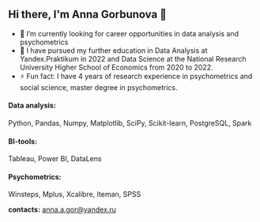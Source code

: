 ## Hi there, I'm Anna Gorbunova 👋

- 🔭 I’m currently looking for career opportunities in data analysis and psychometrics
- 🌱 I have pursued my further education in Data Analysis at Yandex.Praktikum in 2022 and Data Science at the National Research University Higher School of Economics from 2020 to 2022.
- ⚡ Fun fact: I have 4 years of research experience in psychometrics and social science, master degree in psychometrics.


#### Data analysis:
Python, Pandas, Numpy, Matplotlib, SciPy, Scikit-learn, PostgreSQL, Spark

#### BI-tools:
Tableau, Power BI, DataLens

#### Psychometrics:
Winsteps, Mplus, Xcalibre, Iteman, SPSS

**contacts:**
anna.a.gor@yandex.ru

<!--
**AnnaAGor/AnnaAGor** is a ✨ _special_ ✨ repository because its `README.md` (this file) appears on your GitHub profile.

Here are some ideas to get you started:

- 🔭 I’m currently working on ...
- 🌱 I’m currently learning ...
- 👯 I’m looking to collaborate on ...
- 🤔 I’m looking for help with ...
- 💬 Ask me about ...
- 📫 How to reach me: ...
- 😄 Pronouns: ...
- ⚡ Fun fact: ...
-->
